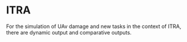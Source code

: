 # ITRA
For the simulation of UAv damage and new tasks in the context of ITRA, there are dynamic output and comparative outputs.
